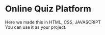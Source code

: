 # Online Quiz Platform
Here we made this in HTML, CSS, JAVASCRIPT<br>
You can use it as your project.